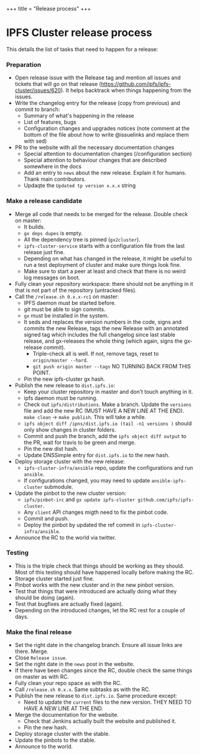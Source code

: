+++
title = "Release process"
+++


# IPFS Cluster release process

This details the list of tasks that need to happen for a release:

### Preparation

* Open release issue with the Release tag and mention all issues and tickets
that will go on that release
(https://github.com/ipfs/ipfs-cluster/issues/620). It helps backtrack when
things happening from the issues.
* Write the changelog entry for the release (copy from previous) and commit to
  branch:
  * Summary of what's happening in the release
  * List of features, bugs
  * Configuration changes and upgrades notices (note comment at the bottom of
  the file about how to write @issuelinks and replace them with sed)
* PR to the website with all the necessary documentation changes
  * Special attention to documentation changes (/configuration section)
  * Special attention to behaviour changes that are described somewhere in the
    docs
  * Add an entry to `news` about the new release. Explain it for humans. Thank
    main contributors.
  * Updaqte the `Updated tp version x.x.x` string

### Make a release candidate


* Merge all code that needs to be merged for the release. Double check on
  master:
  * It builds.
  * `gx deps dupes` is empty.
  * All the dependency tree is pinned (`gx2cluster`).
  * `ipfs-cluster-service` starts with a configuration file from the last
    release just fine.
  * Depending on what has changed in the release, it might be useful to run a
  test deployment of cluster and make sure things look fine.
  * Make sure to start a peer at least and check that there is no weird log
    messages on boot.
* Fully clean your repository workspace: there should not be anything in it
that is not part of the repository (untracked files).
* Call the `/release.sh 0.x.x-rc1` on master:
  * IPFS daemon must be started before.
  * git must be able to sign commits.
  * `gx` must be installed in the system.
  * It seds and replaces the version numbers in the code, signs and commits
    the new Release, tags the new Release with an annotated signed tag which
    includes the full changelog since last stable release, and gx-releases the
    whole thing (which again, signs the gx-release commit).
    * Triple-check all is well. If not, remove tags, reset to `origin/master
      --hard`.
    * `git push origin master --tags` NO TURNING BACK FROM THIS POINT.
  * Pin the new ipfs-cluster gx hash.
* Publish the new release to `dist.ipfs.io`:
  * Keep your cluster repository in master and don't touch anything in it.
  * ipfs daemon must be running.
  * Check out `ipfs/distributions`. Make a branch. Update the `versions` file
    and add the new RC (MUST HAVE A NEW LINE AT THE END). `make clean` ->
    `make publish`. This will take a while.
  * `ipfs object diff /ipns/dist.ipfs.io (tail -n1 versions )` should only
    show changes in cluster folders.
  * Commit and push the branch, add the `ipfs object diff output` to the PR,
    wait for travis to be green and merge.
  * Pin the new dist hash.
  * Update DNSSimple entry for `dist.ipfs.io` to the new hash.
* Deploy storage cluster with the new release:
  * `ipfs-cluster-infra/ansible` repo, update the configurations and run
    `ansible`.
  * If configurations changed, you may need to update `ansible-ipfs-cluster`
    submodule.
* Update the pinbot to the new cluster version:
  * `ipfs/pinbot-irc` and `gx update ipfs-cluster
    github.com/ipfs/ipfs-cluster`.
  * Any `client` API changes migth need to fix the pinbot code.
  * Commit and push.
  * Deploy the pinbot by updated the ref commit in
    `ipfs-cluster-infra/ansible`.
* Announce the RC to the world via twitter.

### Testing

* This is the triple check that things should be working as they should.  Most
of this testing should have happened locally before making the RC.
* Storage cluster started just fine.
* Pinbot works with the new cluster and in the new pinbot version.
* Test that things that were introduced are actually doing what they should be
  doing (again).
* Test that bugfixes are actually fixed (again).
* Depending on the introduced changes, let the RC rest for a couple of days.

### Make the final release

* Set the right date in the changelog branch. Ensure all issue links are
  there.  Merge.
* Close `Release issue`.
* Set the right date in the `news` post in the website.
* If there have been changes since the RC, double check the same things on
  master as with RC.
* Fully clean your repo space as with the RC.
* Call `/release.sh 0.x.x`. Same subtasks as with the RC.
* Publish the new release to `dist.ipfs.io`. Same procedure except:
  * Need to update the `current` files to the new version. THEY NEED TO HAVE A
  NEW LINE AT THE END.
* Merge the documentation for the website.
  * Check that Jenkins actually built the website and published it.
  * Pin the new hash.
* Deploy storage cluster with the stable.
* Update the pinbots to the stable.
* Announce to the world.
